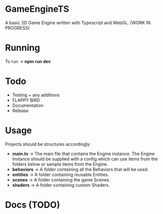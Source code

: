 # GameEngineTS
A basic 2D Game Engine written with Typescript and WebGL. (WORK IN PROGRESS)


# Running
To run -> **npm run dev**


# Todo
- Testing + any additions
- FLAPPY BIRD
- Documentation 
- Release 


# Usage
Projects should be structures accordingly:

- **main.ts** -> The main file that contains the Engine instance. The Engine Instance should be supplied with a config which can use items from the folders below or sample items from the Engine.
- **behaviors** -> A folder containing all the Behaviors that will be used.
- **entities** -> A folder containing reusable Entities.
- **scenes** -> A folder containing the game Scenes.
- **shaders** -> A folder containing custom Shaders.


# Docs (TODO)
